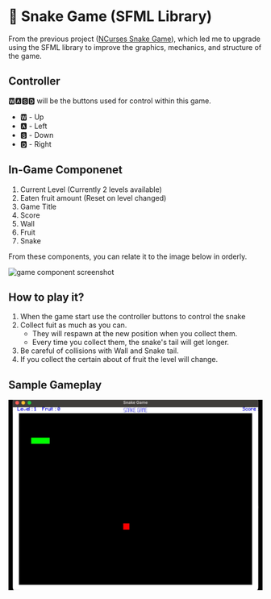 # 🐍 Snake Game (SFML Library)

From the previous project ([NCurses Snake Game](https://github.com/ekapobTh/Ncurses-Snake-Game)), which led me to upgrade using the SFML library to improve the graphics, mechanics, and structure of the game.

## Controller

🆆🅰🆂🅳 will be the buttons used for control within this game.

* 🆆 - Up
* 🅰 - Left
* 🆂 - Down
* 🅳 - Right

## In-Game Componenet

1. Current Level (Currently 2 levels available)
2. Eaten fruit amount (Reset on level changed)
3. Game Title
4. Score
5. Wall
6. Fruit
7. Snake

From these components, you can relate it to the image below in orderly.

![game component screenshot](https://drive.google.com/uc?export=view&id=1QuvXG1DKAD9yteMLdLJ_Barjyg11Qjo-)

## How to play it?

1. When the game start use the controller buttons to control the snake
2. Collect fuit as much as you can.
   * They will respawn at the new position when you collect them.
   * Every time you collect them, the snake's tail will get longer.
4. Be careful of collisions with Wall and Snake tail.
5. If you collect the certain about of fruit the level will change.

## Sample Gameplay

<img src="/content/Snake Game gameplay.gif?raw=true">
